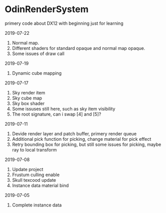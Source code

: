 # OdinRenderSystem
primery code about DX12 with beginning
just for learning

2019-07-22
1. Normal map.
2. Different shaders for standard opaque and normal map opaque.
3. Some issues of draw call

2019-07-19
1. Dynamic cube mapping

2019-07-17
1. Sky render item
2. Sky cube map
3. Sky box shader
4. Some issuses still here, such as sky item visibility
5. The root signature, can i swap [4] and [5]?

2019-07-11
1. Devide render layer and patch buffer, primery render queue
2. Additional pick function for picking, change material for pick effect
3. Retry bounding box for picking, but still some issues for picking, maybe ray to local transform

2019-07-08
1. Update project
2. Frustum culling enable
3. Skull texcood update
4. Instance data material bind

2019-07-05
1. Complete instance data
